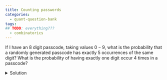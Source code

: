 ```yaml
---
title: Counting passwords
categories:
  - quant-question-bank
tags:
## TODO: everything???
  - combinatorics
---
```


If I have an 8 digit passcode, taking values $0-9$, what is the
probability that a randomly generated passcode has exactly $5$
occurrences of the same digit? What is the probability of having exactly
one digit occur $4$ times in a passcode?

<details markdown="block">
  <summary>Solution</summary>
  

We have 10 digits to choose from, and 8 choose 5 choices of places. The
remaining three digits can take any of the 9 remaining values, so
there's $9^3$ possibilities there. Divide it all by $9^8$. That is

$$\frac{10\binom{8}{5}9^3}{9^8}$$

For exactly 4 its a bit trickier, as we have some double counting. So
its 

$$\frac{10\binom{8}{4}9^4}{9^8} - \frac{10\binom{8}{4}9}{9^8}$$
</details>